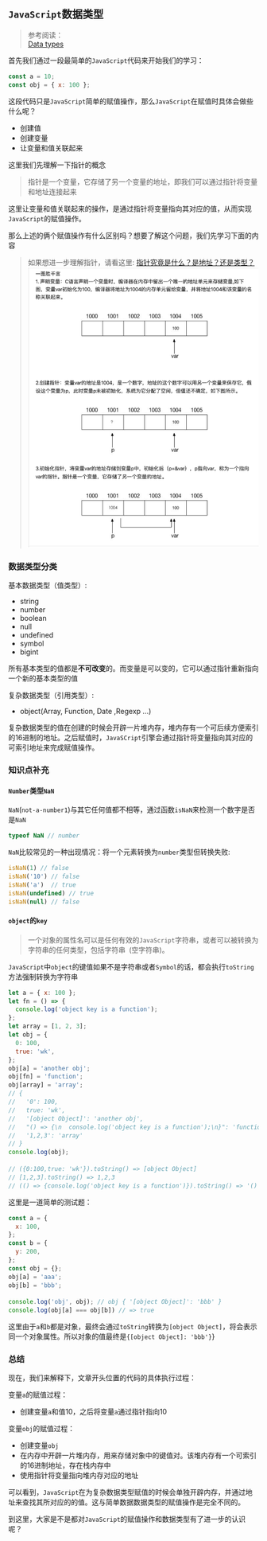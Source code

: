 ## `JavaScript`数据类型
> 参考阅读：  
> [Data types](https://javascript.info/types)

首先我们通过一段最简单的`JavaScript`代码来开始我们的学习：
```javascript
const a = 10;
const obj = { x: 100 }; 
```
这段代码只是`JavaScript`简单的赋值操作，那么`JavaScript`在赋值时具体会做些什么呢？

* 创建值
* 创建变量
* 让变量和值关联起来

这里我们先理解一下指针的概念
> 指针是一个变量，它存储了另一个变量的地址，即我们可以通过指针将变量和地址连接起来
  
这里让变量和值关联起来的操作，是通过指针将变量指向其对应的值，从而实现`JavaScript`的赋值操作。

那么上述的俩个赋值操作有什么区别吗？想要了解这个问题，我们先学习下面的内容

> 如果想进一步理解指针，请看这里: [指针究竟是什么？是地址？还是类型？](https://www.zhihu.com/question/31022750/answer/50629732)
![](https://raw.githubusercontent.com/wangkaiwd/drawing-bed/master/20200319162124.png)

### 数据类型分类

基本数据类型（值类型）:

* string
* number
* boolean
* null
* undefined
* symbol
* bigint

所有基本类型的值都是**不可改变**的。而变量是可以变的，它可以通过指针重新指向一个新的基本类型的值

复杂数据类型（引用类型）:
* object(Array, Function, Date ,Regexp ...)

复杂数据类型的值在创建的时候会开辟一片堆内存，堆内存有一个可后续方便索引的16进制的地址。之后赋值时，`JavaSCript`引擎会通过指针将变量指向其对应的可索引地址来完成赋值操作。

### 知识点补充
#### `Number`类型`NaN`
`NaN`(`not-a-number1`)与其它任何值都不相等，通过函数`isNaN`来检测一个数字是否是`NaN`
```javascript
typeof NaN // number
```
`NaN`比较常见的一种出现情况：将一个元素转换为`number`类型但转换失败:  
```javascript
isNaN(1) // false
isNaN('10') // false
isNaN('a')  // true
isNaN(undefined) // true
isNaN(null) // false
```
#### `object`的`key`
> 一个对象的属性名可以是任何有效的`JavaScript`字符串，或者可以被转换为字符串的任何类型，包括字符串` `(空字符串)。

`JavaScript`中`object`的键值如果不是字符串或者`Symbol`的话，都会执行`toString`方法强制转换为字符串
```javascript
let a = { x: 100 };
let fn = () => {
  console.log('object key is a function');
};
let array = [1, 2, 3];
let obj = {
  0: 100,
  true: 'wk',
};
obj[a] = 'another obj';
obj[fn] = 'function';
obj[array] = 'array';
// {
//   '0': 100,
//   true: 'wk',
//   '[object Object]': 'another obj',
//   "() => {\n  console.log('object key is a function');\n}": 'function',
//   '1,2,3': 'array'
// }
console.log(obj);

// ({0:100,true: 'wk'}).toString() => [object Object]
// [1,2,3].toString() => 1,2,3
// (() => {console.log('object key is a function')}).toString() => '() => {\n  console.log('object key is a function');\n}'
```

这里是一道简单的测试题：
```javascript
const a = {
  x: 100,
};
const b = {
  y: 200,
};
const obj = {};
obj[a] = 'aaa';
obj[b] = 'bbb';

console.log('obj', obj); // obj { '[object Object]': 'bbb' }
console.log(obj[a] === obj[b]) // => true
```
这里由于`a`和`b`都是对象，最终会通过`toString`转换为`[object Object]`，将会表示同一个对象属性。所以对象的值最终是`{[object Object]: 'bbb'}`}

### 总结
现在，我们来解释下，文章开头位置的代码的具体执行过程：  

变量`a`的赋值过程：  

* 创建变量`a`和值10，之后将变量`a`通过指针指向10

变量`obj`的赋值过程：

* 创建变量`obj`
* 在内存中开辟一片堆内存，用来存储对象中的键值对。该堆内存有一个可索引的16进制地址，存在栈内存中
* 使用指针将变量指向堆内存对应的地址

可以看到，`JavaScript`在为复杂数据类型赋值的时候会单独开辟内存，并通过地址来查找其所对应的的值。这与简单数据数据类型的赋值操作是完全不同的。

到这里，大家是不是都对`JavaScript`的赋值操作和数据类型有了进一步的认识呢？

